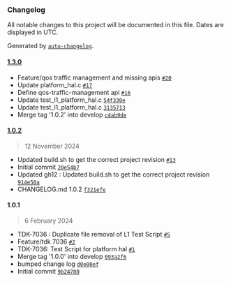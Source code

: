 ### Changelog

All notable changes to this project will be documented in this file. Dates are displayed in UTC.

Generated by [`auto-changelog`](https://github.com/CookPete/auto-changelog).

#### [1.3.0](https://github.com/rdkcentral/rdkb-halif-test-platform/compare/1.0.2...1.3.0)

- Feature/qos traffic management and missing apis [`#20`](https://github.com/rdkcentral/rdkb-halif-test-platform/pull/20)
- Update platform_hal.c [`#17`](https://github.com/rdkcentral/rdkb-halif-test-platform/pull/17)
- Define qos-traffic-management api [`#16`](https://github.com/rdkcentral/rdkb-halif-test-platform/pull/16)
- Update test_l1_platform_hal.c [`54f330e`](https://github.com/rdkcentral/rdkb-halif-test-platform/commit/54f330e36d66ab0dc2b5fa2ac49dd8f650cb22d6)
- Update test_l1_platform_hal.c [`3135713`](https://github.com/rdkcentral/rdkb-halif-test-platform/commit/3135713668280abf1278222747a33b14f958e04f)
- Merge tag '1.0.2' into develop [`c4ab9de`](https://github.com/rdkcentral/rdkb-halif-test-platform/commit/c4ab9de791e2a1a94d9c5b7a89d3590b1909d73d)

#### [1.0.2](https://github.com/rdkcentral/rdkb-halif-test-platform/compare/1.0.1...1.0.2)

> 12 November 2024

- Updated build.sh to get the correct project revision [`#13`](https://github.com/rdkcentral/rdkb-halif-test-platform/pull/13)
- Initial commit [`20e54b7`](https://github.com/rdkcentral/rdkb-halif-test-platform/commit/20e54b70a4960228d072f37c3b1c1ec4ecf285de)
- Updated gh12 : Updated build.sh to get the correct project revision [`914e50a`](https://github.com/rdkcentral/rdkb-halif-test-platform/commit/914e50a634a9cb949420e90ed86e8fc6a150a121)
- CHANGELOG.md 1.0.2 [`f321efe`](https://github.com/rdkcentral/rdkb-halif-test-platform/commit/f321efefaadd7a958d8d5b4371bba3710ad28ce7)

#### 1.0.1

> 6 February 2024

- TDK-7036 : Duplicate file removal of L1 Test Script [`#5`](https://github.com/rdkcentral/rdkb-halif-test-platform/pull/5)
- Feature/tdk 7036 [`#2`](https://github.com/rdkcentral/rdkb-halif-test-platform/pull/2)
- TDK-7036: Test Script for platform hal [`#1`](https://github.com/rdkcentral/rdkb-halif-test-platform/pull/1)
- Merge tag '1.0.0' into develop [`093a2f6`](https://github.com/rdkcentral/rdkb-halif-test-platform/commit/093a2f61982a8036f018a9cbd126f10b42ee6ec9)
- bumped change log [`d0e00ef`](https://github.com/rdkcentral/rdkb-halif-test-platform/commit/d0e00efcd66c3200b0d914694f0aa138fec9a87b)
- Initial commit [`9b24780`](https://github.com/rdkcentral/rdkb-halif-test-platform/commit/9b2478023e602093e5b5bb25ea1f0d513570dde8)
